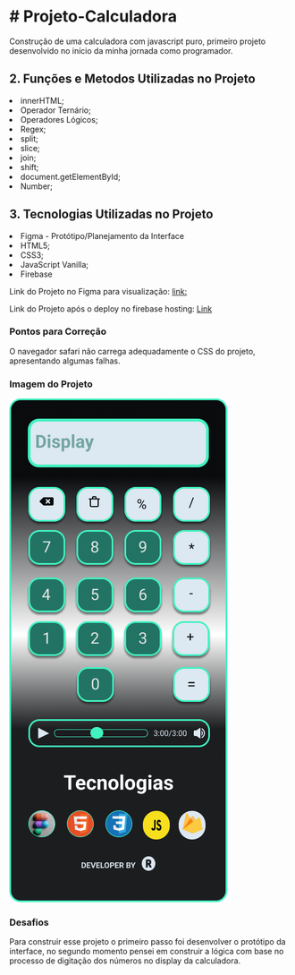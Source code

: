 <h1> # Projeto-Calculadora </h1>

<p> 
  Construção de uma calculadora com javascript puro, primeiro projeto desenvolvido no início da minha jornada como programador.
</p>

<h2> 2. Funções e Metodos Utilizadas no Projeto </h2>

  <li>innerHTML;</li>
  <li>Operador Ternário;</li>
  <li>Operadores Lógicos;</li>
  <li>Regex;</li>
  <li>split;</li>
  <li>slice;</li>
  <li>join;</li>
  <li>shift;</li>
  <li>document.getElementById;</li>
  <li>Number;</li>

<h2>3. Tecnologias Utilizadas no Projeto</h2>

  <li>Figma - Protótipo/Planejamento da Interface </li>
  <li>HTML5;</li>
  <li>CSS3;</li>
  <li>JavaScript Vanilla;</li>
  <li>Firebase</li>

  <p>Link do Projeto no Figma para visualização: <a href="https://www.figma.com/file/hpMRFnxBzV71MhFTvfHpZc/Untitled?node-id=0%3A1">link:</a> </p>

  <p>Link do Projeto após o deploy no firebase hosting: <a href="https://calculadorajsltech.web.app/">Link</a> </p> 

  <h3>Pontos para Correção</h3>

  <p>O navegador safari não carrega adequadamente o CSS do projeto, apresentando algumas falhas.</p>

<h3>Imagem do Projeto</h3>

  <img  src='./Figma/iPhone/calculadora.png'>

<h3>Desafios</h3>

  <p>Para construir esse projeto o primeiro passo foi desenvolver o protótipo da interface, no segundo momento pensei em construir a lógica com base no processo de      digitação dos números no display da calculadora.</p>


